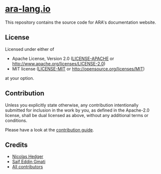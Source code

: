 # [ara-lang.io](https://ara-lang.io/)

This repository contains the source code for ARA's documentation website.

## License

Licensed under either of

 * Apache License, Version 2.0
   ([LICENSE-APACHE](LICENSE-APACHE) or http://www.apache.org/licenses/LICENSE-2.0)
 * MIT license
   ([LICENSE-MIT](LICENSE-MIT) or http://opensource.org/licenses/MIT)

at your option.

## Contribution

Unless you explicitly state otherwise, any contribution intentionally submitted
for inclusion in the work by you, as defined in the Apache-2.0 license, shall be
dual licensed as above, without any additional terms or conditions.

Please have a look at the [contribution guide](CONTRIBUTING.md).

## Credits

* [Nicolas Hedger](https://github.com/nhedger)
* [Saif Eddin Gmati](https://github.com/azjezz)
* [All contributors](https://github.com/ara-lang/parser/graphs/contributors)
